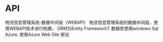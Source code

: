 # API
物流信息管理系统-数据中间层（WEBAPI）
物流信息管理系统的数据中间层，使用WEBAPI技术进行构建。
ORM为Entity Framework7.
数据库使用windows Sql Azure.
使用Azure Web Site 架设

